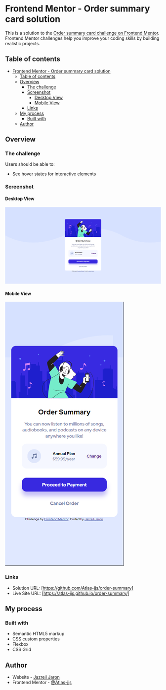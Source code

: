 # Frontend Mentor - Order summary card solution

This is a solution to the [Order summary card challenge on Frontend Mentor](https://www.frontendmentor.io/challenges/order-summary-component-QlPmajDUj). Frontend Mentor challenges help you improve your coding skills by building realistic projects. 

## Table of contents

- [Frontend Mentor - Order summary card solution](#frontend-mentor---order-summary-card-solution)
  - [Table of contents](#table-of-contents)
  - [Overview](#overview)
    - [The challenge](#the-challenge)
    - [Screenshot](#screenshot)
      - [Desktop View](#desktop-view)
      - [Mobile View](#mobile-view)
    - [Links](#links)
  - [My process](#my-process)
    - [Built with](#built-with)
  - [Author](#author)

## Overview

### The challenge

Users should be able to:

- See hover states for interactive elements

### Screenshot

#### Desktop View
![Desktop View](images/screenshot-desktop-view.png)

#### Mobile View
![Mobile View](images/screenshot-mobile-view.png)

### Links

- Solution URL: [https://github.com/Atlas-jjs/order-summary]
- Live Site URL: [https://atlas-jjs.github.io/order-summary/]

## My process

### Built with

- Semantic HTML5 markup
- CSS custom properties
- Flexbox
- CSS Grid

## Author

- Website - [Jazreil Jaron](https://www.frontendmentor.io/profile/Atlas-jjs)
- Frontend Mentor - [@Atlas-jjs](https://www.frontendmentor.io/profile/Atlas-jjs)
